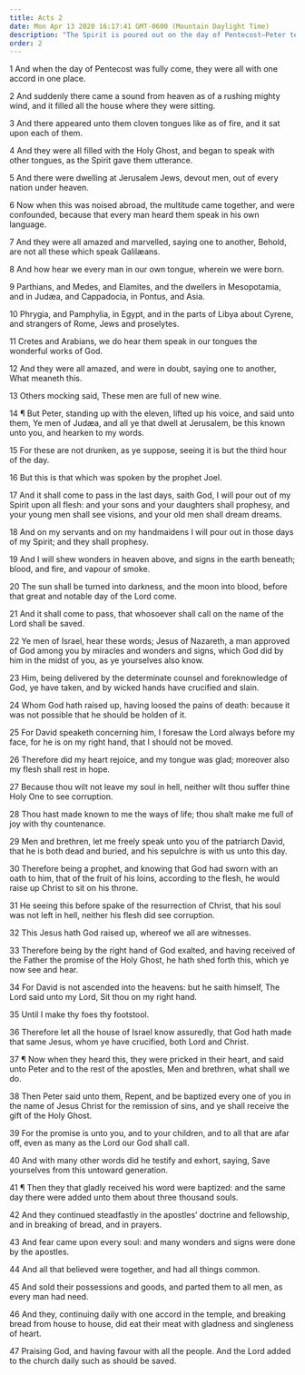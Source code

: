 ```yaml
---
title: Acts 2
date: Mon Apr 13 2020 16:17:41 GMT-0600 (Mountain Daylight Time)
description: "The Spirit is poured out on the day of Pentecost—Peter testifies of Jesus’ resurrection—He tells how to gain salvation and speaks of the gift of the Holy Ghost—Many believe and are baptized."
order: 2
---
```


1 And when the day of Pentecost was fully come, they were all with one accord in one place.

2 And suddenly there came a sound from heaven as of a rushing mighty wind, and it filled all the house where they were sitting.

3 And there appeared unto them cloven tongues like as of fire, and it sat upon each of them.

4 And they were all filled with the Holy Ghost, and began to speak with other tongues, as the Spirit gave them utterance.

5 And there were dwelling at Jerusalem Jews, devout men, out of every nation under heaven.

6 Now when this was noised abroad, the multitude came together, and were confounded, because that every man heard them speak in his own language.

7 And they were all amazed and marvelled, saying one to another, Behold, are not all these which speak Galilæans.

8 And how hear we every man in our own tongue, wherein we were born.

9 Parthians, and Medes, and Elamites, and the dwellers in Mesopotamia, and in Judæa, and Cappadocia, in Pontus, and Asia.

10 Phrygia, and Pamphylia, in Egypt, and in the parts of Libya about Cyrene, and strangers of Rome, Jews and proselytes.

11 Cretes and Arabians, we do hear them speak in our tongues the wonderful works of God.

12 And they were all amazed, and were in doubt, saying one to another, What meaneth this.

13 Others mocking said, These men are full of new wine.

14 ¶ But Peter, standing up with the eleven, lifted up his voice, and said unto them, Ye men of Judæa, and all ye that dwell at Jerusalem, be this known unto you, and hearken to my words.

15 For these are not drunken, as ye suppose, seeing it is but the third hour of the day.

16 But this is that which was spoken by the prophet Joel.

17 And it shall come to pass in the last days, saith God, I will pour out of my Spirit upon all flesh: and your sons and your daughters shall prophesy, and your young men shall see visions, and your old men shall dream dreams.

18 And on my servants and on my handmaidens I will pour out in those days of my Spirit; and they shall prophesy.

19 And I will shew wonders in heaven above, and signs in the earth beneath; blood, and fire, and vapour of smoke.

20 The sun shall be turned into darkness, and the moon into blood, before that great and notable day of the Lord come.

21 And it shall come to pass, that whosoever shall call on the name of the Lord shall be saved.

22 Ye men of Israel, hear these words; Jesus of Nazareth, a man approved of God among you by miracles and wonders and signs, which God did by him in the midst of you, as ye yourselves also know.

23 Him, being delivered by the determinate counsel and foreknowledge of God, ye have taken, and by wicked hands have crucified and slain.

24 Whom God hath raised up, having loosed the pains of death: because it was not possible that he should be holden of it.

25 For David speaketh concerning him, I foresaw the Lord always before my face, for he is on my right hand, that I should not be moved.

26 Therefore did my heart rejoice, and my tongue was glad; moreover also my flesh shall rest in hope.

27 Because thou wilt not leave my soul in hell, neither wilt thou suffer thine Holy One to see corruption.

28 Thou hast made known to me the ways of life; thou shalt make me full of joy with thy countenance.

29 Men and brethren, let me freely speak unto you of the patriarch David, that he is both dead and buried, and his sepulchre is with us unto this day.

30 Therefore being a prophet, and knowing that God had sworn with an oath to him, that of the fruit of his loins, according to the flesh, he would raise up Christ to sit on his throne.

31 He seeing this before spake of the resurrection of Christ, that his soul was not left in hell, neither his flesh did see corruption.

32 This Jesus hath God raised up, whereof we all are witnesses.

33 Therefore being by the right hand of God exalted, and having received of the Father the promise of the Holy Ghost, he hath shed forth this, which ye now see and hear.

34 For David is not ascended into the heavens: but he saith himself, The Lord said unto my Lord, Sit thou on my right hand.

35 Until I make thy foes thy footstool.

36 Therefore let all the house of Israel know assuredly, that God hath made that same Jesus, whom ye have crucified, both Lord and Christ.

37 ¶ Now when they heard this, they were pricked in their heart, and said unto Peter and to the rest of the apostles, Men and brethren, what shall we do.

38 Then Peter said unto them, Repent, and be baptized every one of you in the name of Jesus Christ for the remission of sins, and ye shall receive the gift of the Holy Ghost.

39 For the promise is unto you, and to your children, and to all that are afar off, even as many as the Lord our God shall call.

40 And with many other words did he testify and exhort, saying, Save yourselves from this untoward generation.

41 ¶ Then they that gladly received his word were baptized: and the same day there were added unto them about three thousand souls.

42 And they continued steadfastly in the apostles’ doctrine and fellowship, and in breaking of bread, and in prayers.

43 And fear came upon every soul: and many wonders and signs were done by the apostles.

44 And all that believed were together, and had all things common.

45 And sold their possessions and goods, and parted them to all men, as every man had need.

46 And they, continuing daily with one accord in the temple, and breaking bread from house to house, did eat their meat with gladness and singleness of heart.

47 Praising God, and having favour with all the people. And the Lord added to the church daily such as should be saved.
